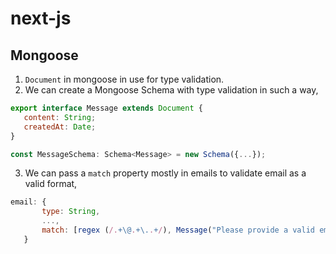 # next-js

## Mongoose

1. `Document` in mongoose in use for type validation.
2. We can create a Mongoose Schema with type validation in such a way,

 ```javascript
 export interface Message extends Document {
    content: String;
    createdAt: Date;
}
 
 const MessageSchema: Schema<Message> = new Schema({...});
 ```

3. We can pass a `match` property mostly in emails to validate email as a valid format,

 ``` javascript
 email: {
        type: String,
        ...,
        match: [regex (/.+\@.+\..+/), Message("Please provide a valid email address")]
    }
 ```

